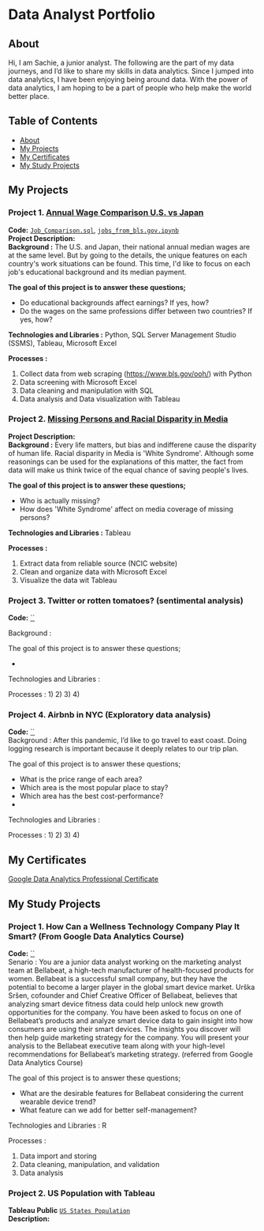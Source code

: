 # Data Analyst Portfolio

## About
Hi, I am Sachie, a junior analyst. The following are the part of my data journeys, and I’d like to share my skills in data analytics. Since I jumped into data analytics, I have been enjoying being around data. With the power of data analytics, I am hoping to be a part of people who help make the world better place.

## Table of Contents

- [About](#about)
- [My Projects](#my-projects)
- [My Certificates](#my-certificates)
- [My Study Projects](#my-study-projects)

## My Projects

### Project 1. [Annual Wage Comparison U.S. vs Japan](https://github.com/sara1594/Data_Analyst_Portfolio/tree/main/My_Projects/Annual%20Wage%20Comparison%20U.S.%20vs%20Japan)
**Code:** [`Job_Comparison.sql`](https://github.com/sara1594/Data_Analyst_Portfolio/blob/f93ab91018bb79e83d023e0718e198035da2a2f2/My_Projects/Annual%20Wage%20Comparison%20U.S.%20vs%20Japan/Job_Comparison.sql),
[`jobs_from_bls.gov.ipynb`](https://github.com/sara1594/Data_Analyst_Portfolio/blob/f93ab91018bb79e83d023e0718e198035da2a2f2/My_Projects/Annual%20Wage%20Comparison%20U.S.%20vs%20Japan/jobs_from_bls.gov.ipynb)   
**Project Description:**  
**Background :** 
The U.S. and Japan, their national annual median wages are at the same level. But by going to the details, the unique features on each country's work situations can be found. This time, I'd like to focus on each job's educational background and its median payment.

**The goal of this project is to answer these questions;**
- Do educational backgrounds affect earnings? If yes, how?
- Do the wages on the same professions differ between two countries? If yes, how?

**Technologies and Libraries :** 
Python, SQL Server Management Studio (SSMS), Tableau, Microsoft Excel

**Processes :**
1) Collect data from web scraping (https://www.bls.gov/ooh/) with Python
2) Data screening with Microsoft Excel
3) Data cleaning and manipulation with SQL
4) Data analysis and Data visualization with Tableau

### Project 2. [Missing Persons and Racial Disparity in Media](https://github.com/sara1594/Data_Analyst_Portfolio/tree/main/My_Projects/Missing%20Persons%20and%20Racial%20Disparity%20in%20Media)
  
**Project Description:**  
**Background :**
Every life matters, but bias and indifferene cause the disparity of human life. Racial disparity in Media is 'White Syndrome'. Although some reasonings can be used for the explanations of this matter, the fact from data will make us think twice of the equal chance of saving people's lives. 

**The goal of this project is to answer these questions;** 
- Who is actually missing?
- How does 'White Syndrome' affect on media coverage of missing persons?

 **Technologies and Libraries :** 
Tableau

**Processes :**
1) Extract data from reliable source (NCIC website)
2) Clean and organize data with Microsoft Excel
3) Visualize the data wit Tableau

### Project 3.  Twitter or rotten tomatoes? (sentimental analysis)
**Code:** [``]()

Background :
 
The goal of this project is to answer these questions;
 
- 

Technologies and Libraries : 

Processes :
1) 
2) 
3) 
4)

### Project 4.  Airbnb in NYC (Exploratory data analysis)
**Code:** [``]()   
Background : 
After this pandemic, I’d like to go travel to east coast. Doing logging research is important because it deeply relates to our trip plan. 
 
The goal of this project is to answer these questions;
- What is the price range of each area?
- Which area is the most popular place to stay?
- Which area has the best cost-performance?
- 

Technologies and Libraries : 

Processes :
1) 
2) 
3) 
4)

## My Certificates
[Google Data Analytics Professional Certificate](https://drive.google.com/file/d/1MtuwBgs-rK103bbtsIlLigLbWKK4MVx8/view?usp=sharing)

## My Study Projects
### Project 1. How Can a Wellness Technology Company Play It Smart? (From Google Data Analytics Course)
**Code:** [``]()   
Senario : 
You are a junior data analyst working on the marketing analyst team at Bellabeat, a high-tech manufacturer of health-focused products for women. Bellabeat is a successful small company, but they have the potential to become a larger player in the global smart device market. Urška Sršen, cofounder and Chief Creative Officer of Bellabeat, believes that analyzing smart device fitness data could help unlock new growth opportunities for the company. You have been asked to focus on one of Bellabeat’s products and analyze smart device data to gain insight into how consumers are using their smart devices. The insights you discover will then help guide marketing strategy for the company. You will present your analysis to the Bellabeat executive team along with your high-level recommendations for Bellabeat’s marketing strategy. (referred from Google Data Analytics Course)

The goal of this project is to answer these questions;
- What are the desirable features for Bellabeat considering the current wearable device trend?
- What feature can we add for better self-management?

Technologies and Libraries : 
R

Processes :
1) Data import and storing
2) Data cleaning, manipulation, and validation
3) Data analysis

### Project 2. US Population with Tableau
**Tableau Public** [`US States Population`](https://public.tableau.com/app/profile/sachie.tran/viz/USStatesPopulation_16334518073820/Dashboard1)   
**Description:** 
